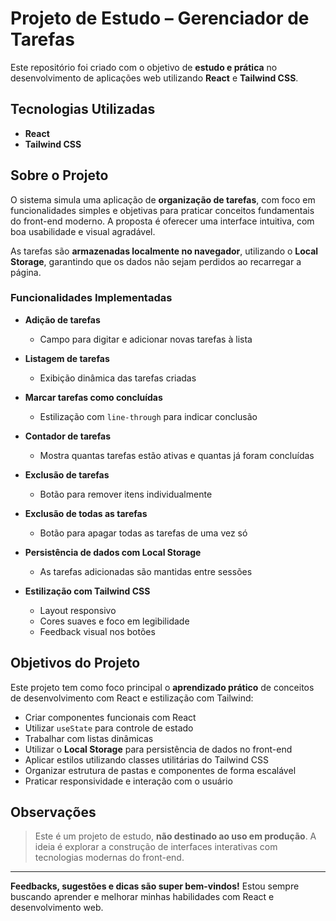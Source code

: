 # Projeto de Estudo – Gerenciador de Tarefas

Este repositório foi criado com o objetivo de **estudo e prática** no desenvolvimento de aplicações web utilizando **React** e **Tailwind CSS**.

## Tecnologias Utilizadas

- **React**
- **Tailwind CSS**

## Sobre o Projeto

O sistema simula uma aplicação de **organização de tarefas**, com foco em funcionalidades simples e objetivas para praticar conceitos fundamentais do front-end moderno. A proposta é oferecer uma interface intuitiva, com boa usabilidade e visual agradável.

As tarefas são **armazenadas localmente no navegador**, utilizando o **Local Storage**, garantindo que os dados não sejam perdidos ao recarregar a página.

### Funcionalidades Implementadas

- **Adição de tarefas**

  - Campo para digitar e adicionar novas tarefas à lista

- **Listagem de tarefas**

  - Exibição dinâmica das tarefas criadas

- **Marcar tarefas como concluídas**

  - Estilização com `line-through` para indicar conclusão
 
- **Contador de tarefas**
  
  - Mostra quantas tarefas estão ativas e quantas já foram concluídas

- **Exclusão de tarefas**

  - Botão para remover itens individualmente

- **Exclusão de todas as tarefas**

  - Botão para apagar todas as tarefas de uma vez só

- **Persistência de dados com Local Storage**

  - As tarefas adicionadas são mantidas entre sessões

- **Estilização com Tailwind CSS**
  - Layout responsivo
  - Cores suaves e foco em legibilidade
  - Feedback visual nos botões

## Objetivos do Projeto

Este projeto tem como foco principal o **aprendizado prático** de conceitos de desenvolvimento com React e estilização com Tailwind:

- Criar componentes funcionais com React
- Utilizar `useState` para controle de estado
- Trabalhar com listas dinâmicas
- Utilizar o **Local Storage** para persistência de dados no front-end
- Aplicar estilos utilizando classes utilitárias do Tailwind CSS
- Organizar estrutura de pastas e componentes de forma escalável
- Praticar responsividade e interação com o usuário

## Observações

> Este é um projeto de estudo, **não destinado ao uso em produção**. A ideia é explorar a construção de interfaces interativas com tecnologias modernas do front-end.

---

**Feedbacks, sugestões e dicas são super bem-vindos!** Estou sempre buscando aprender e melhorar minhas habilidades com React e desenvolvimento web.
